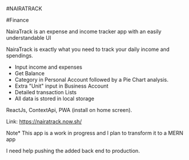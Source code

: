#NAIRATRACK

#Finance

NairaTrack is an expense and income tracker app with an easily understandable UI

NairaTrack is exactly what you need to track your daily income and spendings.

- Input income and expenses
- Get Balance
- Category in Personal Account followed by a Pie Chart analysis.
- Extra "Unit" input in Business Account
- Detailed transaction Lists
- All data is stored in local storage

ReactJs, ContextApi, PWA (install on home screen).

Link: https://nairatrack.now.sh/

Note* This app is a work in progress and I plan to transform it to a MERN app

I need help pushing the added back end to production.

